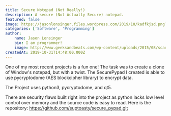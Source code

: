 ```yaml
---
title: Secure Notepad (Not Really!)
description: A secure (Not Actually Secure) notepad.
featured: false
image: https://jasonlonsinger.files.wordpress.com/2019/10/kadfkjsd.png?w=288
categories: ['Software', 'Programming']
author:
    name: Jason Lonsinger
    bio: I am programmer!
    image: http://www.geeksandbeats.com/wp-content/uploads/2015/08/scared-batman.jpeg
createdAt: 2019-10-31T14:48:00.000Z
---
```


One of my most recent projects is a fun one! The task was to create a clone of Window's notepad, but with a twist. The SecurePypad I created is able to use pycryptodome (AES blockcipher library) to encrypt data.

The Project uses python3, pycryptodome, and qt5.

There are security flaws built right into the project as python lacks low level control over memory and the source code is easy to read. Here is the repository: <a href="https://github.com/suptoasty/secure_pypad.git" rel="noopener noreferrer nofollow">https://github.com/suptoasty/secure_pypad.git</a>

<v-row>
<v-col>
    <v-carousel>
        <v-carousel-item>
            <v-img max-height="50vh" contain src="https://jasonlonsinger.files.wordpress.com/2019/10/fhakjdfhjkasdhk.png?w=285" caption="The UI for the notepad." ref=""></v-img>
        </v-carousel-item>
        <v-carousel-item>
            <v-img max-height="50vh" contain src="https://jasonlonsinger.files.wordpress.com/2019/10/kadfkjsd.png?w=288" caption="Password field and encryption modes." ref=""></v-img>
        </v-carousel-item>
        <v-carousel-item>
            <v-img max-height="50vh" contain src="https://jasonlonsinger.files.wordpress.com/2019/10/uigjhgj.png?w=709" caption="The encrypted data as a json object for ease of reading / debugging." ref=""></v-img>
        </v-carousel-item>
    </v-carousel>
</v-col>
</v-row>